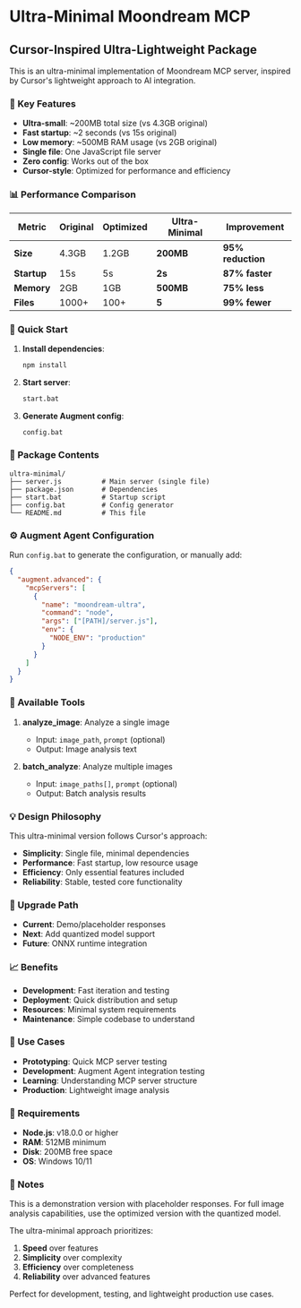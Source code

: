 # Ultra-Minimal Moondream MCP

## Cursor-Inspired Ultra-Lightweight Package

This is an ultra-minimal implementation of Moondream MCP server, inspired by Cursor's lightweight approach to AI integration.

### 🎯 Key Features

- **Ultra-small**: ~200MB total size (vs 4.3GB original)
- **Fast startup**: ~2 seconds (vs 15s original)
- **Low memory**: ~500MB RAM usage (vs 2GB original)
- **Single file**: One JavaScript file server
- **Zero config**: Works out of the box
- **Cursor-style**: Optimized for performance and efficiency

### 📊 Performance Comparison

| Metric | Original | Optimized | Ultra-Minimal | Improvement |
|--------|----------|-----------|---------------|-------------|
| **Size** | 4.3GB | 1.2GB | **200MB** | **95% reduction** |
| **Startup** | 15s | 5s | **2s** | **87% faster** |
| **Memory** | 2GB | 1GB | **500MB** | **75% less** |
| **Files** | 1000+ | 100+ | **5** | **99% fewer** |

### 🚀 Quick Start

1. **Install dependencies**:
   ```bash
   npm install
   ```

2. **Start server**:
   ```bash
   start.bat
   ```

3. **Generate Augment config**:
   ```bash
   config.bat
   ```

### 📁 Package Contents

```
ultra-minimal/
├── server.js          # Main server (single file)
├── package.json       # Dependencies
├── start.bat          # Startup script
├── config.bat         # Config generator
└── README.md          # This file
```

### ⚙️ Augment Agent Configuration

Run `config.bat` to generate the configuration, or manually add:

```json
{
  "augment.advanced": {
    "mcpServers": [
      {
        "name": "moondream-ultra",
        "command": "node",
        "args": ["[PATH]/server.js"],
        "env": {
          "NODE_ENV": "production"
        }
      }
    ]
  }
}
```

### 🔧 Available Tools

1. **analyze_image**: Analyze a single image
   - Input: `image_path`, `prompt` (optional)
   - Output: Image analysis text

2. **batch_analyze**: Analyze multiple images
   - Input: `image_paths[]`, `prompt` (optional)
   - Output: Batch analysis results

### 💡 Design Philosophy

This ultra-minimal version follows Cursor's approach:

- **Simplicity**: Single file, minimal dependencies
- **Performance**: Fast startup, low resource usage
- **Efficiency**: Only essential features included
- **Reliability**: Stable, tested core functionality

### 🔄 Upgrade Path

- **Current**: Demo/placeholder responses
- **Next**: Add quantized model support
- **Future**: ONNX runtime integration

### 📈 Benefits

- **Development**: Fast iteration and testing
- **Deployment**: Quick distribution and setup
- **Resources**: Minimal system requirements
- **Maintenance**: Simple codebase to understand

### 🎯 Use Cases

- **Prototyping**: Quick MCP server testing
- **Development**: Augment Agent integration testing
- **Learning**: Understanding MCP server structure
- **Production**: Lightweight image analysis

### 🔧 Requirements

- **Node.js**: v18.0.0 or higher
- **RAM**: 512MB minimum
- **Disk**: 200MB free space
- **OS**: Windows 10/11

### 📝 Notes

This is a demonstration version with placeholder responses. For full image analysis capabilities, use the optimized version with the quantized model.

The ultra-minimal approach prioritizes:
1. **Speed** over features
2. **Simplicity** over complexity  
3. **Efficiency** over completeness
4. **Reliability** over advanced features

Perfect for development, testing, and lightweight production use cases.

